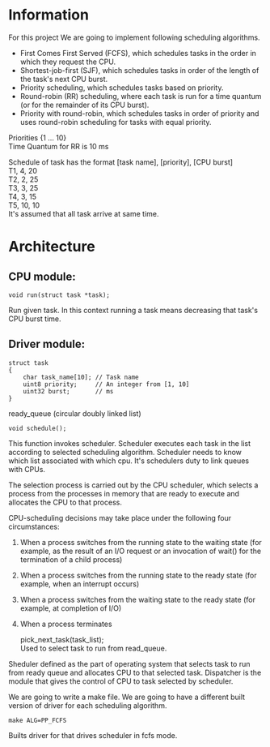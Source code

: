 # Information
For this project We are going to implement
following scheduling algorithms.

- First Comes First Served (FCFS), which schedules
tasks in the order in which they request the CPU.
- Shortest-job-first (SJF), which schedules tasks
in order of the length of the task's next CPU burst.
- Priority scheduling, which schedules tasks based
on priority.
- Round-robin (RR) scheduling, where each task is
run for a time quantum (or for the remainder of its
CPU burst).
- Priority with round-robin, which schedules tasks
in order of priority and uses round-robin scheduling
for tasks with equal priority.

Priorities {1 ... 10}  
Time Quantum for RR is 10 ms


Schedule of task has the format [task name], [priority], [CPU burst]  
T1, 4, 20  
T2, 2, 25  
T3, 3, 25  
T4, 3, 15  
T5, 10, 10  
It's assumed that all task arrive at same time.


# Architecture  
## CPU module:  
    void run(struct task *task);  
Run given task. In this context running a task means decreasing that
task's  CPU burst time.  

## Driver module:  
    struct task  
    {  
        char task_name[10]; // Task name  
        uint8 priority;     // An integer from [1, 10]  
        uint32 burst;       // ms  
    }  
ready\_queue (circular doubly linked list)  

    void schedule();  
This function invokes scheduler. Scheduler executes each task in the
list according to selected scheduling algorithm. Scheduler needs to
know which list associated with which cpu. It's schedulers duty to
link queues with CPUs.

The selection process is carried out by the CPU scheduler, which selects
a process from the processes in memory that are ready to execute and
allocates the CPU to that process.

CPU-scheduling decisions may take place under the following four
circumstances:

1. When a process switches from the running state to the waiting state
   (for example, as the result of an I/O request or an invocation of
   wait() for the termination of a child process)
2. When a process switches from the running state to the ready state
   (for example, when an interrupt occurs)
3. When a process switches from the waiting state to the ready state
   (for example, at completion of I/O)
4. When a process terminates

    pick\_next\_task(task\_list);  
Used to select task to run from read\_queue.

Sheduler defined as the part of operating system that selects task
to run from ready queue and allocates CPU to that selected task.
Dispatcher is the module that gives the control of CPU to task selected
by scheduler.


We are going to write a make file. We are going to have a different
built version of driver for each scheduling algorithm.  

    make ALG=PP_FCFS  
Builts driver for that drives scheduler in fcfs mode.

